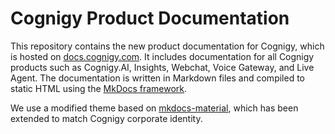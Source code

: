 # Cognigy Product Documentation

This repository contains the new product documentation for Cognigy, which is hosted on [docs.cognigy.com](https://docs.cognigy.com/). 
It includes documentation for all Cognigy products such as Cognigy.AI, Insights, Webchat, Voice Gateway, and Live Agent. 
The documentation is written in Markdown files and compiled to static HTML using the [MkDocs framework](https://www.mkdocs.org). 

We use a modified theme based on [mkdocs-material](https://squidfunk.github.io/mkdocs-material/), which has been extended to match Cognigy corporate identity.